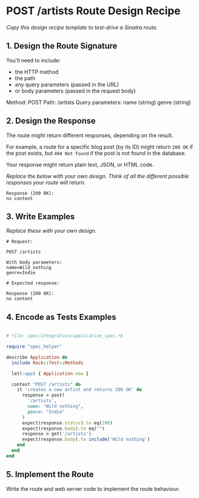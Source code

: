 # POST /artists Route Design Recipe

_Copy this design recipe template to test-drive a Sinatra route._

## 1. Design the Route Signature

You'll need to include:
  * the HTTP method
  * the path
  * any query parameters (passed in the URL)
  * or body parameters (passed in the request body)

  Method: POST
  Path: /artists
  Query parameters:
    name (string)
    genre (string)

## 2. Design the Response

The route might return different responses, depending on the result.

For example, a route for a specific blog post (by its ID) might return `200 OK` if the post exists, but `404 Not Found` if the post is not found in the database.

Your response might return plain text, JSON, or HTML code. 

_Replace the below with your own design. Think of all the different possible responses your route will return._

```
Response (200 OK):
no content

```

## 3. Write Examples

_Replace these with your own design._

```
# Request:

POST /artists

With body parameters:
name=Wild nothing
genre=Indie

# Expected response:

Response (200 OK):
no content
```


## 4. Encode as Tests Examples

```ruby

# file: spec/integration/application_spec.rb

require "spec_helper"

describe Application do
  include Rack::Test::Methods

  let(:app) { Application.new }

  context "POST /artists" do
    it 'creates a new artist and returns 200 OK' do
      response = post(
        '/artists', 
        name: "Wild nothing",
        genre: "Indie"
      )
      expect(response.status).to eq(200)
      expect(response.body).to eq("")
      response = get('/artists')
      expect(response.body).to include('Wild nothing')
    end
  end
end
```

## 5. Implement the Route

Write the route and web server code to implement the route behaviour.
